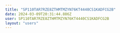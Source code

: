 ```yaml
---
title: "SP110TAR7RZE8ZTHMTMZYN76KT4440CS1KADFCG2B"
date: 2024-03-09T20:31:44.886Z
user: SP110TAR7RZE8ZTHMTMZYN76KT4440CS1KADFCG2B
layout: "users"
---
```

    